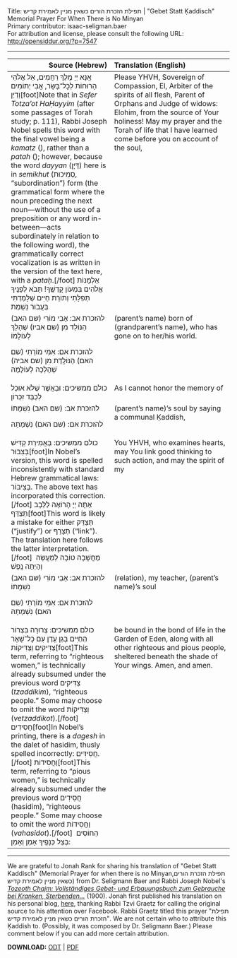 <html>
<head></head>
<body>
Title: תפילת הזכרת הורים כשאין מניין לאמירת קדיש | "Gebet Statt Ḳaddisch" Memorial Prayer For When There is No Minyan<br />
Primary contributor: isaac-seligman.baer<br />
For attribution and license, please consult the following URL: <a href="http://opensiddur.org/?p=7547">http://opensiddur.org/?p=7547</a>
<p />
<hr />

<table style="margin-left: auto;margin-right: auto;" class="draggable">
<thead><tr><th id="x" style="text-align: right;">Source (Hebrew)</th><th style="text-align: left;">Translation (English)</th></tr></thead>
<tbody>
<tr>
<td style="vertical-align:top;" width="46%">
<div class="liturgy" lang="he">
אָֽנָּא יְיָ מֶֽלֶךְ רַחֲמִים,
 אֵל אֱלֹהֵי הָרוּחוֹת לְכׇל־בָּשָׂר,
 אֲבִי יְתוֹמִים וְדַיַּן[foot]Note that in <em>Sefer Totza’ot HaḤayyim</em> (after some passages of Torah study; p. 111), Rabbi Joseph Nobel spells this word with the final vowel being a <em>kamatz</em> (ָ), rather than a <em>patah</em> (ַ); however, because the word <em>dayyan</em> (דַּיָּן) here is in <em>semikhut</em> (סְמִיכוּת, “subordination”) form (the grammatical form where the noun preceding the next noun—without the use of a preposition or any word in-between—acts subordinately in relation to the following word), the grammatically correct vocalization is as written in the version of the text here, with a <em>pataḥ</em>.[/foot] אַלְמָנוֹת 
אֱלֹהִים בִּמְעוֹן קׇדְשֶֽׁךָ! 
תָּבֹא לְפָנֶֽיךָ תְּפִלָּתִי וְתוֹרַת חַיִּים שֶׁלָּמַדְתִּי 
בַּעֲבוּר נִשְׁמַת
</span></div></td>
 
<td style="vertical-align:top;" width="53%"><div class="english" lang="en">
Please YHVH, Sovereign of Compassion, 
El, Arbiter of the spirits of all flesh, 
Parent of Orphans and Judge of widows: 
Elohim, from the source of Your holiness! 
May my prayer and the Torah of life that I have learned 
come before you on account of the soul,
</div></td></tr>


<tr><td style="vertical-align:top;" width="46%"><div class="liturgy" lang="he">
<span class="instruction">להזכרת אב:</span> אָבִי מוֹרִי         <span class="instruction">(שם האב)</span>         הַנּוֹלַד מִן       <span class="instruction">(שם אביו)</span>        שֶׁהָלָךְ לְעוֹלָמוֹ

<span class="instruction">להזכרת אם:</span> אִמִּי מוֹרָתִי         <span class="instruction">(שם האם)</span>         הַנּוֹלֶֽדֶת מִן        <span class="instruction">(שם אביה)</span>        שֶׁהָלְכָה לְעוֹלָמָהּ
</span></div></td>
 
<td style="vertical-align:top;" width="53%"><div class="english" lang="en">
<span class="instruction">(parent’s name)</span>        born of        <span class="instruction">(grandparent’s name)</span>, who has gone on to her/his world. 
</div></td></tr>


<tr><td style="vertical-align:top;" width="46%"><div class="liturgy" lang="he">
<span class="instruction">כולם ממשיכים:</span> וּבַאֲשֶׁר שֶׁלֹּא אוּכַל לְכַבֵּד זִכְרוֹן
</span></div></td>
 
<td style="vertical-align:top;" width="53%"><div class="english" lang="en">
As I cannot honor the memory of 
</div></td></tr>


<tr><td style="vertical-align:top;" width="46%"><div class="liturgy" lang="he">
<span class="instruction">להזכרת אב:</span>              <span class="instruction">(שם האב)</span>            נִשְׁמָתוֹ
 
<span class="instruction">להזכרת אם:</span>              <span class="instruction">(שם האם)</span>            נִשְׁמָתָהּ
</span></div></td>
 
<td style="vertical-align:top;" width="53%"><div class="english" lang="en">
<span class="instruction">(parent’s name)</span>’s soul by saying a communal Ḳaddish, 
</div></td></tr>


<tr><td style="vertical-align:top;" width="46%"><div class="liturgy" lang="he">
<span class="instruction">כולם ממשיכים: בַּאֲמִירַת קַדִּישׁ בְּצִבּוּר</span>[foot]In Nobel’s version, this word is spelled inconsistently with standard Hebrew grammatical laws: בְּצִיבּוֹר. The above text has incorporated this correction.[/foot] אַתָּה יְיָ הָרוֹאֶה לַלֵּבָב תְּצַדֵּף[foot]This word is likely a mistake for either תְּצַדֵּק (“justify”) or תְּצָרֵף (“link”). The translation here follows the latter interpretation.[/foot]&nbsp;
מַחֲשָׁבָה טוֹבָה לְמַעֲשֶׂה 
וְהָיְתָה נֶֽפֶשׁ
</span></div></td>
 
<td style="vertical-align:top;" width="53%"><div class="english" lang="en">
You YHVH, who examines hearts, 
may You link good thinking to such action, 
and may the spirit of my
</div></td></tr>


<tr><td style="vertical-align:top;" width="46%"><div class="liturgy" lang="he">
<span class="instruction">להזכרת אב:</span> אָבִי מוֹרִי              <span class="instruction">(שם האב)</span>            נִשְׁמָתוֹ
 
<span class="instruction">להזכרת אם:</span> אִמִּי מוֹרָתִי              <span class="instruction">(שם האם)</span>            נִשְׁמָתָהּ
</span></div></td>
 
<td style="vertical-align:top;" width="53%"><div class="english" lang="en">
<span class="instruction">(relation)</span>, my teacher, <span class="instruction">(parent’s name)</span>’s soul 
</div></td></tr>


<tr><td style="vertical-align:top;" width="46%"><div class="liturgy" lang="he">
<span class="instruction">כולם ממשיכים:</span> צְרוּרָה בִּצְרוֹר הַחַיִּים בְּגַן עֵֽדֶן 
עִם כׇּל־שְׁאָר צַדִּיקִים וְצַדִּיקוֹת[foot]This term, referring to “righteous women,” is technically already subsumed under the previous word צַדִּיקים (<em>tzaddikim</em>), “righteous people.” Some may choose to omit the word וְצַדִּיקוֹת (<em>vetzaddikot</em>).[/foot] חֲסִידִים[foot]In Nobel’s printing, there is a <em>dagesh</em> in the dalet of hasidim, thusly spelled incorrectly: חֲסִידִּים.[/foot] וַחֲסִידוֹת[foot]This term, referring to “pious women,” is technically already subsumed under the previous word חֲסִידִים (hasidim), “righteous people.” Some may choose to omit the word וַחֲסִידוֹת (<em>vahasidot</em>).[/foot]&nbsp;
הַחוֹסִים בְּצֵל כְּנָפֶֽיךָ 
אָמֵן וְאָמֵן:
</span></div></td>
 
<td style="vertical-align:top;" width="53%"><div class="english" lang="en">
be bound in the bond of life in the Garden of Eden, 
along with all other righteous and pious people, 
sheltered beneath the shade of Your wings. 
Amen, and amen.
</td></tr>
</tbody></table>

<hr />

We are grateful to Jonah Rank for sharing his translation of "Gebet Statt Kaddisch" (Memorial Prayer for when there is no Minyan,תפילת הזכרת הורים כשאין מניין לאמירת קדיש) from Dr. Seligmann Baer and Rabbi Joseph Nobel's <em><a href="http://books.google.com/books?id=MI4_AAAAYAAJ&lpg=PA322&ots=EiG6GnjAuy&dq=gebet+statt+kaddisch&pg=PA322#v=onepage&q&f=false">Tozeoth Chajm: Vollständiges Gebet- und Erbauungsbuch zum Gebrauche bei Kranken, Sterbenden...</a></em> (1900). Jonah first published his translation on his personal blog, <a href="http://jonahrank.wordpress.com/2013/08/08/memorial-prayer-when-there-is-no-minyan-for-saying-kaddish/">here</a>, thanking Rabbi Tzvi Graetz for calling the original source to his attention over Facebook. Rabbi Graetz titled this prayer "תפילת הזכרת הורים כשאין מניין לאמירת קדיש". We are not certain who to attribute this Ḳaddish to. (Possibly, it was composed by Dr. Seligmann Baer.) Please comment below if you can add more certain attribution.

<strong>DOWNLOAD:</strong> <a href="https://opensiddur.org/wp-content/uploads/2013/08/Seligmann-Baer-Kaddish-without-minyan-trans.-Jonah-Rank.odt">ODT</a> | <a href="https://opensiddur.org/wp-content/uploads/2013/08/Seligmann-Baer-Kaddish-without-minyan-trans.-Jonah-Rank.pdf">PDF</a>
</body>
</html>